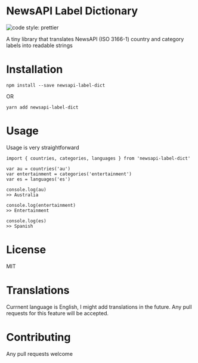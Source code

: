 # NewsAPI Label Dictionary

<img alt="code style: prettier" src="https://img.shields.io/badge/code_style-prettier-ff69b4.svg?style=flat-square">

A tiny library that translates NewsAPI (ISO 3166-1) country and category labels into readable strings

# Installation

`npm install --save newsapi-label-dict`

OR

`yarn add newsapi-label-dict`

# Usage

Usage is very straightforward

```
import { countries, categories, languages } from 'newsapi-label-dict'

var au = countries('au')
var entertainment = categories('entertainment')
var es = languages('es')

console.log(au)
>> Australia

console.log(entertainment)
>> Entertainment

console.log(es)
>> Spanish
```

# License

MIT

# Translations

Currnent language is English, I might add translations in the future. Any pull requests for this feature will be accepted.

# Contributing

Any pull requests welcome

